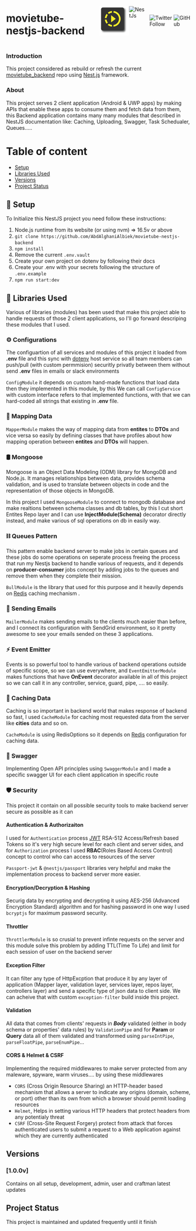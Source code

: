 <div style="display:flex;  justify-content:center; align-items:center; gap: 20px">
    <h1 style="text-alignment:center">movietube-nestjs-backend</h1>
    <div style="display:flex; justify-content:center; align-items:center;"> 
        <img style="width: 80px; height: 80px" src="https://github.com/AbdAlghaniAlbiek/MovieTube/blob/master/MovieTube/Assets/AppIcons/StoreLogo.scale-200.png"; alt="movietube-backend-image";/>
        <img style="width: 80px; height: 80px" src="https://d33wubrfki0l68.cloudfront.net/e937e774cbbe23635999615ad5d7732decad182a/26072/logo-small.ede75a6b.svg" alt="NestJs";/> 
    </div>
    <div style="display:flex; justify-content: center;">
        <img alt="Twitter Follow" src="https://img.shields.io/twitter/follow/AbdAlbiek?style=social">
        <img alt="GitHub" src="https://img.shields.io/github/license/AbdAlghaniAlbiek/herafi-nestjs-backend">
    </div>
</div>

### Introduction

This project considered as rebuild or refresh the current [movietube_backend](https://github.com/AbdAlghaniAlbiek/herafi_backend) repo using [Nest.js](https://github.com/nestjs/nest) framework.

### About

This project serves 2 client application (Android & UWP apps) by making APIs that enable these apps to consume them and fetch data from them, this Backend application contains many many modules that described in NestJS documentation like: Caching, Uploading, Swagger, Task Schedualer, Queues.....

# Table of content

- [Setup](#setup)
- [Libraries Used](#libraries-used)
- [Versions](#versions)
- [Project Status](project-status)

## 🚩 Setup

To Initialize this NestJS project you need follow these instructions:

1. Node.js runtime from its website (or using nvm) => 16.5v or above
2. `git clone https://github.com/AbdAlghaniAlbiek/movietube-nestjs-backend`
3. `npm install`
4. Remove the current `.env.vault`
5. Create your own project on dotenv by following their docs
6. Create your .env with your secrets following the structure of `.env.example`
7. `npm run start:dev`

## 🧰 Libraries Used

Various of libraries (modules) has been used that make this project able to handle requests of those 2 client applications, so I'll go forward descriping these modules that I used.

### ⚙ Configurations

The configuartion of all services and modules of this project it loaded from **.env** file and this sync with [dotenv](https://www.dotenv.org/) host service so all team members can push/pull (with custom permmision) securitly privatly between them without send **.env** files in emails or slack environments

`ConfigModule` it depends on custom hand-made functions that load data then they implemented in this module, by this We can call `ConfigService` with custom interface refers to that implemented functions, with that we can hard-coded all strings that existing in **.env** file.

### 🧾 Mapping Data

`MapperModule` makes the way of mapping data from **entites** to **DTOs** and vice versa so easily by defining classes that have profiles about how mapping operation between **entites** and **DTOs** will happen.

### 🛢 Mongoose

Mongoose is an Object Data Modeling (ODM) library for MongoDB and Node.js. It manages relationships between data, provides schema validation, and is used to translate between objects in code and the representation of those objects in MongoDB.

In this project I used `MongooseModule` to connect to mongodb database and make realtions between schema classes and db tables, by this I cut short Entites Repo layer and I can use **InjectModule(Schema)** decorator directly instead, and make various of sql operations on db in easily way.

### ⛓ Queues Pattern

This pattern enable backend server to make jobs in certain queues and these jobs do some operations on seperate process freeing the process that run my Nestjs backend to handle various of requests, and it depends on **producer-consumer** jobs concept by adding jobs to the queues and remove them when they complete their mission.

`BullModule` is the library that used for this purpose and it heavily depends on [Redis](https://redis.io/) caching mechanism .

### 📧 Sending Emails

`MailerModule` makes sending emails to the clients much easier than before, and I connect its configuration with SendGrid environment, so it pretty awesome to see your emails sended on these 3 applications.

### ⚡ Event Emitter

Events is so powerful tool to handle various of backend operations outside of specific scope, so we can use everywhere, and `EventEmitterModule` makes functions that have **OnEvent** decorator available in all of this project so we can call it in any controller, service, guard, pipe, .... so easily.

### 💾 Caching Data

Caching is so important in backend world that makes response of backend so fast, I used `CacheModule` for caching most requested data from the server like **cities** data and so on.

`CacheModule` is using RedisOptions so it depends on [Redis](https://redis.io/) configuration for caching data.

### 📖 Swagger

Implementing Open API principles using `SwaggerModule` and I made a specific swagger UI for each client application in specific route

### 🛡 Security

This project it contain on all possible security tools to make backend server secure as possible as it can

#### Authentication & Authorizaiton

I used for `Authentication` process [JWT](https://jwt.io/) RSA-512 Access/Refresh based Tokens so it's very high secure level for each client and server sides, and for `Authorization` process I used **RBAC**(Roles Based Access Control) concept to control who can access to resources of the server

`Passport-jwt` & `@nestjs/passport` libraries very helpful and make the implementation process to backend server more easier.

#### Encryption/Decryption & Hashing

Securig data by encrypting and decrypting it using AES-256 (Advanced Encryption Standard) algorithm and for hashing password in one way I used `bcryptjs` for maximum password security.

#### Throttler

`ThrottlerModule` is so crusial to prevent infinte requests on the server and this module solve this problem by adding TTL(Time To Life) and limit for each session of user on the backend server

#### Exception Filter

It can filter any type of HttpExcption that produce it by any layer of application (Mapper layer, validation layer, services layer, repos layer, controllers layer) and send a specific type of json data to client side. We can acheive that with custom `exception-filter` build inside this project.

#### Validation

All data that comes from clients' requests in **_Body_** validated (either in body schema or properties' data rules) by `ValidationPipe` and for **Param** or **Query** data all of them validated and transformed using `parseIntPipe`, `parseFloatPipe`, `parseEnumPipe`...

#### CORS & Helmet & CSRF

Implementing the required middlewares to make server protected from any maleware, spyware, warm viruses.... by using these middlewares

- `CORS` (Cross Origin Resource Sharing) an HTTP-header based mechanism that allows a server to indicate any origins (domain, scheme, or port) other than its own from which a browser should permit loading resources
- `Helmet`, Helps in setting various HTTP headers that protect headers from any potentialy threat
- `CSRF` (Cross-Site Request Forgery) protect from attack that forces authenticated users to submit a request to a Web application against which they are currently authenticated

## Versions

### [1.0.0v]

Contains on all setup, development, admin, user and craftman latest updates

## Project Status

This project is maintained and updated frequently until it finish
